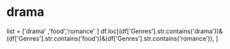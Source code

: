 # drama

list = ['drama' ,'food','romance' ]
df.loc[(df['Genres'].str.contains('drama'))&(df['Genres'].str.contains('food'))&(df['Genres'].str.contains('romance')), ]
